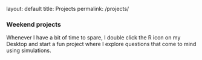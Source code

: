 layout: default
title: Projects
permalink: /projects/

### Weekend projects
Whenever I have a bit of time to spare, I double click the R icon on my Desktop and start a fun project where I explore questions that come to mind using simulations. 
